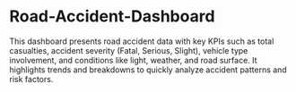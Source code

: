 # Road-Accident-Dashboard
This dashboard presents road accident data with key KPIs such as total casualties, accident severity (Fatal, Serious, Slight), vehicle type involvement, and conditions like light, weather, and road surface. It highlights trends and breakdowns to quickly analyze accident patterns and risk factors.
